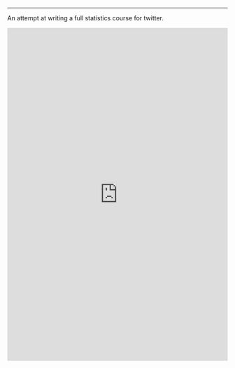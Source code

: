 
---
An attempt at writing a full statistics course for twitter.


<iframe class="wakeletEmbed" width="100%" height="760px" src="https://embed.wakelet.com/wakes/42d2cac4-4fb7-4be9-b476-d9df88d11c23/list" style="border: none" allow="autoplay"></iframe><!-- Please only call https://embed-assets.wakelet.com/wakelet-embed.js once per page --><script src="https://embed-assets.wakelet.com/wakelet-embed.js" charset="UTF-8"></script>
